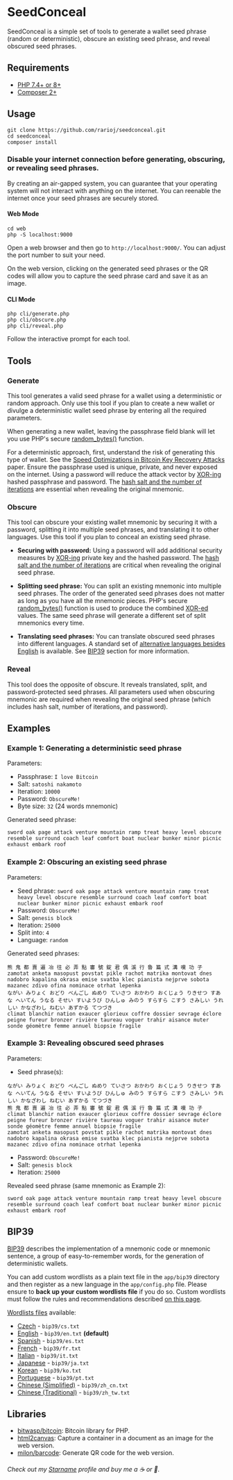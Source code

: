 # SeedConceal

SeedConceal is a simple set of tools to generate a wallet seed phrase (random or deterministic), obscure an existing seed phrase, and reveal obscured seed phrases.

## Requirements

- [PHP 7.4+ or 8+](https://www.php.net/)
- [Composer 2+](https://getcomposer.org/)

## Usage

```
git clone https://github.com/rarioj/seedconceal.git
cd seedconceal
composer install
```

### Disable your internet connection before generating, obscuring, or revealing seed phrases.

By creating an air-gapped system, you can guarantee that your operating system will not interact with anything on the internet. You can reenable the internet once your seed phrases are securely stored.

#### Web Mode

```
cd web
php -S localhost:9000
```

Open a web browser and then go to `http://localhost:9000/`. You can adjust the port number to suit your need.

On the web version, clicking on the generated seed phrases or the QR codes will allow you to capture the seed phrase card and save it as an image.

#### CLI Mode

```
php cli/generate.php
php cli/obscure.php
php cli/reveal.php
```

Follow the interactive prompt for each tool.

## Tools

### Generate

This tool generates a valid seed phrase for a wallet using a deterministic or random approach. Only use this tool if you plan to create a new wallet or divulge a deterministic wallet seed phrase by entering all the required parameters.

When generating a new wallet, leaving the passphrase field blank will let you use PHP's secure [random_bytes()](https://www.php.net/manual/en/function.random-bytes.php) function.

For a deterministic approach, first, understand the risk of generating this type of wallet. See the [Speed Optimizations in Bitcoin Key Recovery Attacks](https://eprint.iacr.org/2016/103.pdf) paper. Ensure the passphrase used is unique, private, and never exposed on the internet. Using a password will reduce the attack vector by [XOR-ing](https://www.php.net/manual/en/function.gmp-xor.php) hashed passphrase and password. The [hash salt and the number of iterations](https://www.php.net/manual/en/function.hash-pbkdf2.php) are essential when revealing the original mnemonic.

### Obscure

This tool can obscure your existing wallet mnemonic by securing it with a password, splitting it into multiple seed phrases, and translating it to other languages. Use this tool if you plan to conceal an existing seed phrase.

- **Securing with password:** Using a password will add additional security measures by [XOR-ing](https://www.php.net/manual/en/function.gmp-xor.php) private key and the hashed password. The [hash salt and the number of iterations](https://www.php.net/manual/en/function.hash-pbkdf2.php) are critical when revealing the original seed phrase.

- **Splitting seed phrase:** You can split an existing mnemonic into multiple seed phrases. The order of the generated seed phrases does not matter as long as you have all the mnemonic pieces. PHP's secure [random_bytes()](https://www.php.net/manual/en/function.random-bytes.php) function is used to produce the combined [XOR-ed](https://www.php.net/manual/en/function.gmp-xor.php) values. The same seed phrase will generate a different set of split mnemonics every time.

- **Translating seed phrases:** You can translate obscured seed phrases into different languages. A standard set of [alternative languages besides English](https://github.com/bitcoin/bips/blob/master/bip-0039/bip-0039-wordlists.md) is available. See [BIP39](#bip39) section for more information.

### Reveal

This tool does the opposite of obscure. It reveals translated, split, and password-protected seed phrases. All parameters used when obscuring mnemonic are required when revealing the original seed phrase (which includes hash salt, number of iterations, and password).

## Examples

### Example 1: Generating a deterministic seed phrase

Parameters:

- Passphrase: `I love Bitcoin`
- Salt: `satoshi nakamoto`
- Iteration: `10000`
- Password: `ObscureMe!`
- Byte size: `32` (24 words mnemonic)

Generated seed phrase:

```
sword oak page attack venture mountain ramp treat heavy level obscure resemble surround coach leaf comfort boat nuclear bunker minor picnic exhaust embark roof
```

### Example 2: Obscuring an existing seed phrase

Parameters:

- Seed phrase: `sword oak page attack venture mountain ramp treat heavy level obscure resemble surround coach leaf comfort boat nuclear bunker minor picnic exhaust embark roof`
- Password: `ObscureMe!`
- Salt: `genesis block`
- Iteration: `25000`
- Split into: `4`
- Language: `random`

Generated seed phrases:

```
熊 鬼 都 賣 遍 冶 往 必 弄 點 審 號 錠 君 偶 溪 行 魯 篇 式 溝 嘆 功 子
zamotat anketa masopust povstat pikle rachot matrika montovat dnes nadobro kapalina okrasa emise svatba klec pianista nejprve sobota mazanec zdivo ofina nominace otrhat lepenka
ながい みりょく おどり べんごし ぬめり ていさつ おかわり おくじょう りきせつ すあな へいてん うなる そせい すいようび ひんしゅ みのう すらすら こすう さみしい うれしい かなざわし ねむい あずかる てつづき
climat blanchir nation exaucer glorieux coffre dossier sevrage éclore peigne fureur bronzer rivière taureau voguer trahir aisance muter sonde géomètre femme annuel biopsie fragile
```

### Example 3: Revealing obscured seed phrases

Parameters:

- Seed phrase(s):

```
ながい みりょく おどり べんごし ぬめり ていさつ おかわり おくじょう りきせつ すあな へいてん うなる そせい すいようび ひんしゅ みのう すらすら こすう さみしい うれしい かなざわし ねむい あずかる てつづき
熊 鬼 都 賣 遍 冶 往 必 弄 點 審 號 錠 君 偶 溪 行 魯 篇 式 溝 嘆 功 子
climat blanchir nation exaucer glorieux coffre dossier sevrage éclore peigne fureur bronzer rivière taureau voguer trahir aisance muter sonde géomètre femme annuel biopsie fragile
zamotat anketa masopust povstat pikle rachot matrika montovat dnes nadobro kapalina okrasa emise svatba klec pianista nejprve sobota mazanec zdivo ofina nominace otrhat lepenka
```
- Password: `ObscureMe!`
- Salt: `genesis block`
- Iteration: `25000`

Revealed seed phrase (same mnemonic as Example 2):

```
sword oak page attack venture mountain ramp treat heavy level obscure resemble surround coach leaf comfort boat nuclear bunker minor picnic exhaust embark roof
```

## BIP39

[BIP39](https://github.com/bitcoin/bips/blob/master/bip-0039.mediawiki) describes the implementation of a mnemonic code or mnemonic sentence, a group of easy-to-remember words, for the generation of deterministic wallets.

You can add custom wordlists as a plain text file in the `app/bip39` directory and then register as a new language in the `app/config.php` file. Please ensure to **back up your custom wordlists file** if you do so. Custom wordlists must follow the rules and recommendations described [on this page](https://github.com/bitcoin/bips/blob/master/bip-0039.mediawiki).

[Wordlists files](https://github.com/bitcoin/bips/blob/master/bip-0039/bip-0039-wordlists.md) available:

- [Czech](https://github.com/bitcoin/bips/blob/master/bip-0039/czech.txt) - `bip39/cs.txt`
- [English](https://github.com/bitcoin/bips/blob/master/bip-0039/english.txt) - `bip39/en.txt` **(default)**
- [Spanish](https://github.com/bitcoin/bips/blob/master/bip-0039/spanish.txt) - `bip39/es.txt`
- [French](https://github.com/bitcoin/bips/blob/master/bip-0039/french.txt) - `bip39/fr.txt`
- [Italian](https://github.com/bitcoin/bips/blob/master/bip-0039/italian.txt) - `bip39/it.txt`
- [Japanese](https://github.com/bitcoin/bips/blob/master/bip-0039/japanese.txt) - `bip39/ja.txt`
- [Korean](https://github.com/bitcoin/bips/blob/master/bip-0039/korean.txt) - `bip39/ko.txt`
- [Portuguese](https://github.com/bitcoin/bips/blob/master/bip-0039/portuguese.txt) - `bip39/pt.txt`
- [Chinese (Simplified)](https://github.com/bitcoin/bips/blob/master/bip-0039/chinese_simplified.txt) - `bip39/zh_cn.txt`
- [Chinese (Traditional)](https://github.com/bitcoin/bips/blob/master/bip-0039/chinese_traditional.txt) - `bip39/zh_tw.txt`

## Libraries

- [bitwasp/bitcoin](https://github.com/Bit-Wasp/bitcoin-php): Bitcoin library for PHP.
- [html2canvas](https://html2canvas.hertzen.com/): Capture a container in a document as an image for the web version.
- [milon/barcode](https://github.com/milon/barcode): Generate QR code for the web version.

###### Check out my [Starname](https://app.starname.me/profile/*rarioj) profile and buy me a ☕ or 🍺.
